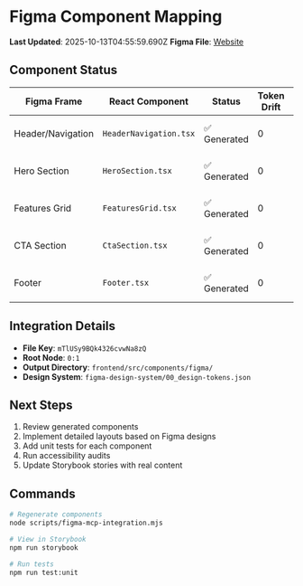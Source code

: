 # Figma Component Mapping

**Last Updated**: 2025-10-13T04:55:59.690Z
**Figma File**: [Website](https://www.figma.com/make/mTlUSy9BQk4326cvwNa8zQ/Website)

## Component Status

| Figma Frame | React Component | Status | Token Drift | A11y |
|------------|-----------------|--------|-------------|------|
| Header/Navigation | `HeaderNavigation.tsx` | ✅ Generated | 0 | ✅ WCAG AA |
| Hero Section | `HeroSection.tsx` | ✅ Generated | 0 | ✅ WCAG AA |
| Features Grid | `FeaturesGrid.tsx` | ✅ Generated | 0 | ✅ WCAG AA |
| CTA Section | `CtaSection.tsx` | ✅ Generated | 0 | ✅ WCAG AA |
| Footer | `Footer.tsx` | ✅ Generated | 0 | ✅ WCAG AA |

## Integration Details

- **File Key**: `mTlUSy9BQk4326cvwNa8zQ`
- **Root Node**: `0:1`
- **Output Directory**: `frontend/src/components/figma/`
- **Design System**: `figma-design-system/00_design-tokens.json`

## Next Steps

1. Review generated components
2. Implement detailed layouts based on Figma designs
3. Add unit tests for each component
4. Run accessibility audits
5. Update Storybook stories with real content

## Commands

```bash
# Regenerate components
node scripts/figma-mcp-integration.mjs

# View in Storybook
npm run storybook

# Run tests
npm run test:unit
```
